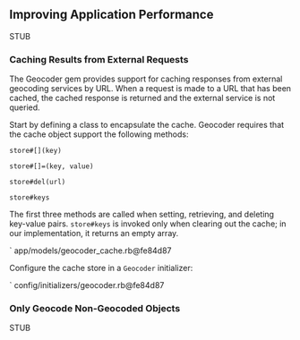 ## Improving Application Performance

STUB

### Caching Results from External Requests

The Geocoder gem provides support for caching responses from external geocoding
services by URL. When a request is made to a URL that has been cached,
the cached response is returned and the external service is not queried.

Start by defining a class to encapsulate the cache. Geocoder requires that the
cache object support the following methods:

    store#[](key)

    store#[]=(key, value)

    store#del(url)

    store#keys

The first three methods are called when setting, retrieving, and deleting
key-value pairs. `store#keys` is invoked only when clearing out the cache;
in our implementation, it returns an empty array.

` app/models/geocoder_cache.rb@fe84d87

Configure the cache store in a `Geocoder` initializer:

` config/initializers/geocoder.rb@fe84d87

### Only Geocode Non-Geocoded Objects

STUB

